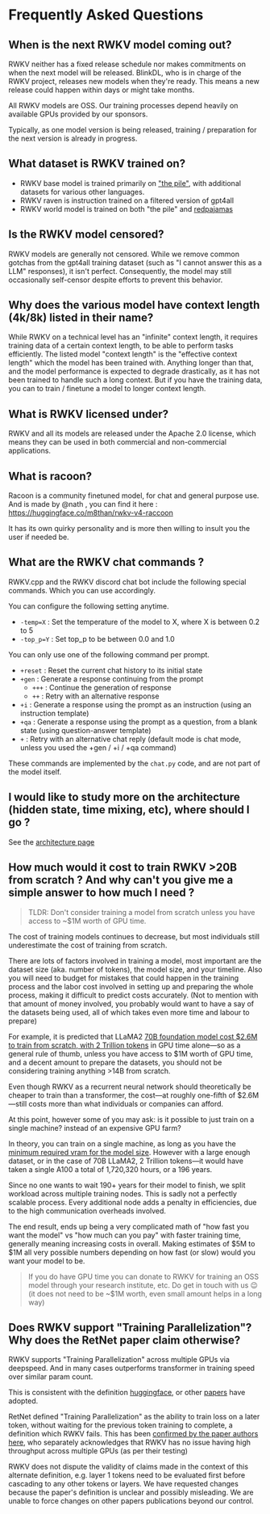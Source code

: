 # Frequently Asked Questions

## When is the next RWKV model coming out?

RWKV neither has a fixed release schedule nor makes commitments on when the next model will be released. BlinkDL, who is in charge of the RWKV project, releases new models when they're ready. This means a new release could happen within days or might take months.

All RWKV models are OSS. Our training processes depend heavily on available GPUs provided by our sponsors.

Typically, as one model version is being released, training / preparation for the next version is already in progress.

## What dataset is RWKV trained on?

- RWKV base model is trained primarily on ["the pile"](https://pile.eleuther.ai/), with additional datasets for various other languages.
- RWKV raven is instruction trained on a filtered version of gpt4all
- RWKV world model is trained on both "the pile" and [redpajamas](https://github.com/togethercomputer/RedPajama-Data)

## Is the RWKV model censored?

RWKV models are generally not censored. While we remove common gotchas from the gpt4all training dataset (such as "I cannot answer this as a LLM" responses), it isn't perfect. Consequently, the model may still occasionally self-censor despite efforts to prevent this behavior.

## Why does the various model have context length (4k/8k) listed in their name? 

While RWKV on a technical level has an "infinite" context length, it requires training data of a certain context length, to be able to perform tasks efficiently. The listed model "context length" is the "effective context length" which the model has been trained with. Anything longer than that, and the model performance is expected to degrade drastically, as it has not been trained to handle such a long context. But if you have the training data, you can to train / finetune a model to longer context length.

## What is RWKV licensed under?

RWKV and all its models are released under the Apache 2.0 license, which means they can be used in both commercial and non-commercial applications.

## What is racoon?

Racoon is a community finetuned model, for chat and general purpose use. And is made by @nath , you can find it here : https://huggingface.co/m8than/rwkv-v4-raccoon

It has its own quirky personality and is more then willing to insult you the user if needed be.

## What are the RWKV chat commands ?

RWKV.cpp and the RWKV discord chat bot include the following special commands. Which you can use accordingly.

You can configure the following setting anytime.

- `-temp=X` : Set the temperature of the model to X, where X is between 0.2 to 5
- `-top_p=Y` : Set top_p to be between 0.0 and 1.0

You can only use one of the following command per prompt.

- `+reset` : Reset the current chat history to its initial state
- `+gen` : Generate a response continuing from the prompt
    - `+++` : Continue the generation of response
    - `++` : Retry with an alternative response
- `+i` : Generate a response using the prompt as an instruction (using an instruction template)
- `+qa` : Generate a response using the prompt as a question, from a blank state (using question-answer template)
- `+` : Retry with an alternative chat reply (default mode is chat mode, unless you used the +gen / +i / +qa command)

These commands are implemented by the `chat.py` code, and are not part of the model itself.

## I would like to study more on the architecture (hidden state, time mixing, etc), where should I go ?

See the [architecture page](../advance/architecture.md)

## How much would it cost to train RWKV >20B from scratch ? And why can't you give me a simple answer to how much I need ?

> TLDR: Don't consider training a model from scratch unless you have access to ~$1M worth of GPU time.

The cost of training models continues to decrease, but most individuals still underestimate the cost of training from scratch.

There are lots of factors involved in training a model, most important are the dataset size (aka. number of tokens), the model size, and your timeline. Also you will need to budget for mistakes that could happen in the training process and the labor cost involved in setting up and preparing the whole process, making it difficult to predict costs accurately. (Not to mention with that amount of money involved, you probably would want to have a say of the datasets being used, all of which takes even more time and labour to prepare)

For example, it is predicted that LLaMA2 [70B foundation model cost $2.6M to train from scratch, with 2 Trillion tokens](https://twitter.com/moinnadeem/status/1681393075367841792) in GPU time alone—so as a general rule of thumb, unless you have access to $1M worth of GPU time, and a decent amount to prepare the datasets, you should not be considering training anything >14B from scratch.

Even though RWKV as a recurrent neural network should theoretically be cheaper to train than a transformer, the cost—at roughly one-fifth of $2.6M—still costs more than what individuals or companies can afford.

At this point, however some of you may ask: is it possible to just train on a single machine? instead of an expensive GPU farm?

In theory, you can train on a single machine, as long as you have the [minimum required vram for the model size](https://wiki.rwkv.com/advance/finetune.html#how-much-gpu-vram-do-you-need). However with a large enough dataset, or in the case of 70B LLaMA2, 2 Trillion tokens—it would have taken a single A100 a total of 1,720,320 hours, or a 196 years.

Since no one wants to wait 190+ years for their model to finish, we split workload across multiple training nodes. This is sadly not a perfectly scalable process. Every additional node adds a penalty in efficiencies, due to the high communication overheads involved.

The end result, ends up being a very complicated math of "how fast you want the model" vs "how much can you pay" with faster training time, generally meaning increasing costs in overall. Making estimates of $5M to $1M all very possible numbers depending on how fast (or slow) would you want your model to be.

> If you do have GPU time you can donate to RWKV for training an OSS model through your research institute, etc. Do get in touch with us 😉 (it does not need to be ~$1M worth, even small amount helps in a long way)

## Does RWKV support "Training Parallelization"? Why does the RetNet paper claim otherwise?

RWKV supports "Training Parallelization" across multiple GPUs via deepspeed. And in many cases outperforms transformer in training speed over similar param count.

This is consistent with the definition [huggingface](https://huggingface.co/docs/transformers/v4.15.0/parallelism), or other [papers](https://www.researchgate.net/figure/Different-Training-Parallelization-Strategies_fig2_334821612) have adopted.

RetNet defined "Training Parallelization" as the ability to train loss on a later token, without waiting for the previous token training to complete, a definition which RWKV fails. This has been [confirmed by the paper authors here](https://web.archive.org/web/20230916013316/https://github.com/microsoft/unilm/issues/1243), who separately acknowledges that RWKV has no issue having high throughput across multiple GPUs (as per their testing)

RWKV does not dispute the validity of claims made in the context of this alternate definition, e.g. layer 1 tokens need to be evaluated first before cascading to any other tokens or layers. We have requested changes because the paper's definition is unclear and possibly misleading. We are unable to force changes on other papers publications beyond our control.
